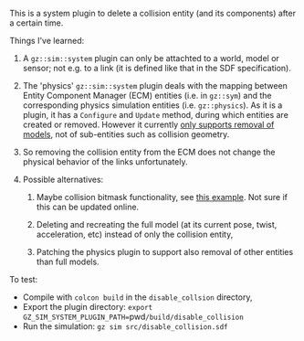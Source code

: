 

This is a system plugin to delete a collision entity (and its components) after a certain time.

Things I've learned:

1) A `gz::sim::system` plugin can only be attachted to a world, model or sensor; not e.g. to a link (it is defined like that in the SDF specification).

2) The 'physics' `gz::sim::system` plugin deals with the mapping between Entity Component Manager (ECM) entities (i.e. in `gz::sym`) and the corresponding physics simulation entities (i.e. `gz::physics`).
 As it is a plugin, it has a `Configure` and `Update` method, during which entities are created or removed. However it currently [only supports removal of models](https://github.com/ejalaa12/gz-sim/blob/c03c43261094d3d78a3706df46d10dbede80a918/src/systems/physics/Physics.cc#L1880-L1885), not of sub-entities such as collision geometry.

3) So removing the collision entity from the ECM does not change the physical behavior of the links unfortunately.

4) Possible alternatives:

    1) Maybe collision bitmask functionality, see [this example](https://github.com/gazebosim/gz-physics/blob/gz-physics6/tpe/plugin/worlds/shapes_bitmask.sdf). Not sure if this can be updated online.

    2) Deleting and recreating the full model (at its current pose, twist, acceleration, etc) instead of only the collision entity,

    3) Patching the physics plugin to support also removal of other entities than full models. 




To test:

- Compile with `colcon build` in the `disable_collsion` directory,
- Export the plugin directory: `export GZ_SIM_SYSTEM_PLUGIN_PATH=`pwd`/build/disable_collision`
- Run the simulation: `gz sim src/disable_collision.sdf`


